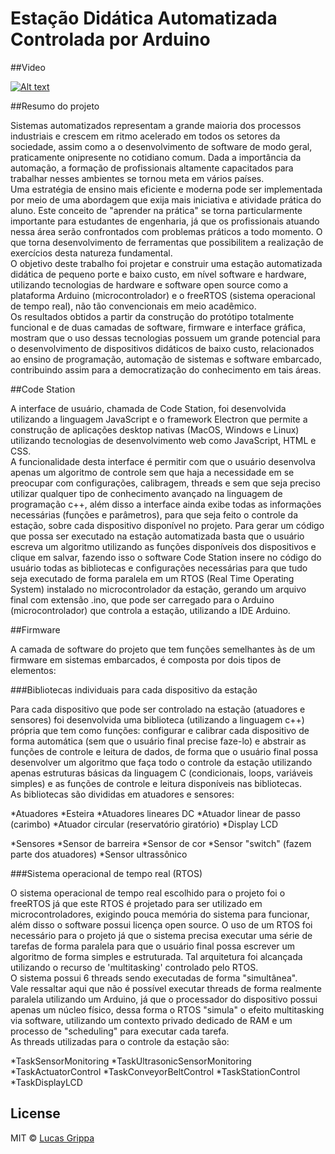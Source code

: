 # Estação Didática Automatizada Controlada por Arduino

##Video

[![Alt text](https://img.youtube.com/vi/upOcH8F2Osk/0.jpg)](https://www.youtube.com/watch?v=upOcH8F2Osk)

##Resumo do projeto

Sistemas automatizados representam a grande maioria dos processos industriais e crescem em ritmo acelerado em todos os setores da sociedade, assim como a o desenvolvimento de software de modo geral, praticamente onipresente no cotidiano comum. Dada a importância da automação, a formação de profissionais altamente capacitados para trabalhar nesses ambientes se tornou meta em vários países.<br/>
Uma estratégia de ensino mais eficiente e moderna pode ser implementada por meio de uma abordagem que exija mais iniciativa e atividade prática do aluno. Este conceito de "aprender na prática" se torna particularmente importante para estudantes de engenharia, já que os profissionais atuando nessa área serão confrontados com problemas práticos a todo momento. O que torna desenvolvimento de ferramentas que possibilitem a realização de exercícios desta natureza fundamental.<br/>
O objetivo deste trabalho foi projetar e construir uma estação automatizada didática de pequeno porte e baixo custo, em nível software e hardware, utilizando tecnologias de hardware e software open source como a plataforma Arduino (microcontrolador) e o freeRTOS (sistema operacional de tempo real), não tão convencionais em meio acadêmico.<br/>
Os resultados obtidos a partir da construção do protótipo totalmente funcional e de duas camadas de software, firmware e interface gráfica, mostram que o uso dessas tecnologias possuem um grande potencial para o desenvolvimento de dispositivos didáticos de baixo custo, relacionados ao ensino de programação, automação de sistemas e software embarcado, contribuindo assim para a democratização do conhecimento em tais áreas.<br/> 

##Code Station

A interface de usuário, chamada de Code Station, foi desenvolvida utilizando a linguagem JavaScript e o framework Electron que permite a construção de aplicações desktop nativas (MacOS, Windows e Linux) utilizando tecnologias de desenvolvimento web como JavaScript, HTML e CSS.<br/> 
A funcionalidade desta interface é permitir com que o usuário desenvolva apenas um algoritmo de controle sem que haja a necessidade em se preocupar com configurações, calibragem, threads e sem que seja preciso utilizar qualquer tipo de conhecimento avançado na linguagem de programação c++, além disso a interface ainda exibe todas as informações necessárias (funções e parâmetros), para que seja feito o controle da estação, sobre cada dispositivo disponível no projeto. 
Para gerar um código que possa ser executado na estação automatizada basta que o usuário escreva um algoritmo utilizando as funções disponíveis dos dispositivos e clique em salvar, fazendo isso o software Code Station insere no código do usuário todas as bibliotecas e configurações necessárias para que tudo seja executado de forma paralela em um RTOS (Real Time Operating System) instalado no microcontrolador da estação, gerando um arquivo final com extensão .ino, que pode ser carregado para o Arduino (microcontrolador) que controla a estação, utilizando a IDE Arduino. 

##Firmware

A camada de software do projeto que tem funções semelhantes às de um firmware em sistemas embarcados, é composta por dois tipos de elementos: 

###Bibliotecas individuais para cada dispositivo da estação 

Para cada dispositivo que pode ser controlado na estação (atuadores e sensores) foi desenvolvida uma biblioteca (utilizando a linguagem c++) própria que tem como funções: configurar e calibrar cada dispositivo de forma automática (sem que o usuário final precise faze-lo) e abstrair as funções de controle e leitura de dados, de forma que o usuário final possa desenvolver um algoritmo que faça todo o controle da estação utilizando apenas estruturas básicas da linguagem C (condicionais, loops, variáveis simples) e as funções de controle e leitura disponíveis nas bibliotecas.<br/>
As bibliotecas são divididas em atuadores e sensores:<br/> 

*Atuadores
    *Esteira
    *Atuadores lineares DC
    *Atuador linear de passo (carimbo)
    *Atuador circular (reservatório giratório)
    *Display LCD

*Sensores
    *Sensor de barreira
    *Sensor de cor
    *Sensor "switch" (fazem parte dos atuadores)
    *Sensor ultrassônico

###Sistema operacional de tempo real (RTOS) 

O sistema operacional de tempo real escolhido para o projeto foi o freeRTOS já que este RTOS é projetado para ser utilizado em microcontroladores, exigindo pouca memória do sistema para funcionar, além disso o software possui licença open source. 
O uso de um RTOS foi necessário para o projeto já que o sistema precisa executar uma série de tarefas de forma paralela para que o usuário final possa escrever um algoritmo de forma simples e estruturada. Tal arquitetura foi alcançada utilizando o recurso de 'multitasking' controlado pelo RTOS.<br/>
O sistema possui 6 threads sendo executadas de forma "simultânea".<br/> 
Vale ressaltar aqui que não é possível executar threads de forma realmente paralela utilizando um Arduino, já que o processador do dispositivo possui apenas um núcleo físico, dessa forma o RTOS "simula" o efeito multitasking via software, utilizando um contexto privado dedicado de RAM e um processo de "scheduling" para executar cada tarefa.<br/> 
As threads utilizadas para o controle da estação são:<br/>

*TaskSensorMonitoring 
*TaskUltrasonicSensorMonitoring
*TaskActuatorControl
*TaskConveyorBeltControl
*TaskStationControl
*TaskDisplayLCD


## License
MIT © [Lucas Grippa](https://github.com/lucas-grippa)
